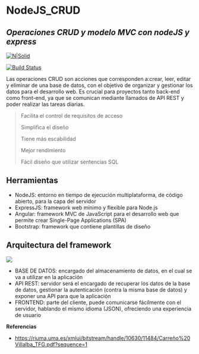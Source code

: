 # **NodeJS_CRUD**
## _Operaciones CRUD y modelo MVC con nodeJS y express_

[![N|Solid](https://cldup.com/dTxpPi9lDf.thumb.png)](https://nodesource.com/products/nsolid)

[![Build Status](https://travis-ci.org/joemccann/dillinger.svg?branch=master)](https://travis-ci.org/joemccann/dillinger)

Las operaciones CRUD son acciones que corresponden a:crear, leer, editar y eliminar de una base de datos, con el objetivo de organizar y gestionar los datos para el desarrollo web. Es crucial para proyectos tanto back-end como front-end, ya que se comunican mediante llamados de API REST y poder realizar las tareas díarias.

> Facilita el control de requisitos de acceso
> 
> Simplifica el diseño
> 
> Tiene más escabilidad
> 
> Mejor rendimiento
> 
> Fácil diseño que utilizar sentencias SQL

## Herramientas
- NodeJS: entorno en tiempo de ejecución multiplataforma, de código abierto, para la capa del
servidor
- ExpressJS: framework web mínimo y flexible para Node.js
- Angular: framework MVC de JavaScript para el desarrollo web que permite crear
Single-Page Applications (SPA)
- Bootstrap: framework que contiene plantillas de
diseño

## Arquitectura del framework
![](https://jarroba.com/wp-content/uploads/2014/07/MEAN_arquitectura_jarroba.png)

- BASE DE DATOS: encargado del almacenamiento de datos, en el cual se va a utilizar en la aplicación
- API REST: servidor será el encargado de recuperar los datos de la base de datos, gestionar la autenticación (contra la misma base de datos) y exponer una API para que la aplicación
- FRONTEND: parte del cliente, puede comunicarse fácilmente con el servidor, hablando el mismo idioma (JSON), ofreciendo una experiencia de usuario

**Referencias**
- https://riuma.uma.es/xmlui/bitstream/handle/10630/11484/Carreño%20Villalba_TFG.pdf?sequence=1
